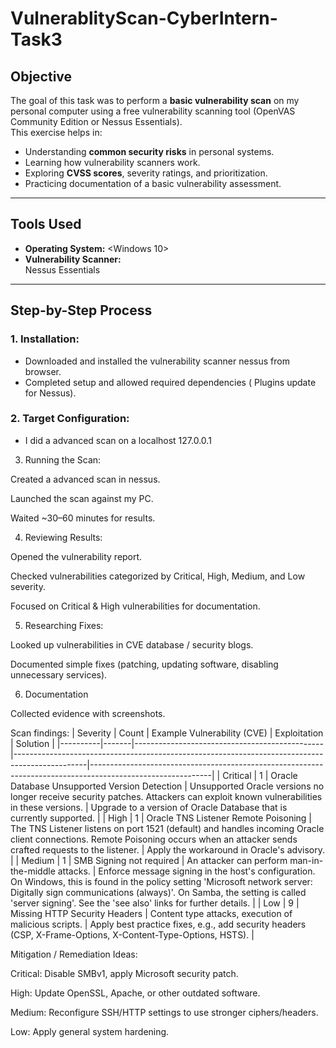 # VulnerablityScan-CyberIntern-Task3
 

##  Objective  
The goal of this task was to perform a **basic vulnerability scan** on my personal computer using a free vulnerability scanning tool (OpenVAS Community Edition or Nessus Essentials).  
This exercise helps in:  
- Understanding **common security risks** in personal systems.  
- Learning how vulnerability scanners work.  
- Exploring **CVSS scores**, severity ratings, and prioritization.  
- Practicing documentation of a basic vulnerability assessment.  

---

##  Tools Used  
- **Operating System:** <Windows 10>  
- **Vulnerability Scanner:**  
    Nessus Essentials  
---

##  Step-by-Step Process  

### 1. Installation:  
- Downloaded and installed the vulnerability scanner nessus from browser.  
- Completed setup and allowed required dependencies ( Plugins update for Nessus).  

### 2. Target Configuration:  
- I did a advanced scan on a localhost 127.0.0.1

 3. Running the Scan:

Created a advanced scan in nessus.

Launched the scan against my PC.

Waited ~30–60 minutes for results.

4. Reviewing Results:

Opened the vulnerability report.

Checked vulnerabilities categorized by Critical, High, Medium, and Low severity.

Focused on Critical & High vulnerabilities for documentation.

5. Researching Fixes:

Looked up vulnerabilities in CVE database / security blogs.

Documented simple fixes (patching, updating software, disabling unnecessary services).

6. Documentation

Collected evidence with screenshots.

Scan findings:
| Severity | Count | Example Vulnerability (CVE)                   | Exploitation                                                                                   | Solution                                                                                                    |
|----------|-------|-----------------------------------------------|------------------------------------------------------------------------------------------------|------------------------------------------------------------------------------------------------------------|
| Critical | 1     | Oracle Database Unsupported Version Detection | Unsupported Oracle versions no longer receive security patches. Attackers can exploit known vulnerabilities in these versions. | Upgrade to a version of Oracle Database that is currently supported.                                       |
| High     | 1     | Oracle TNS Listener Remote Poisoning          | The TNS Listener listens on port 1521 (default) and handles incoming Oracle client connections. Remote Poisoning occurs when an attacker sends crafted requests to the listener. | Apply the workaround in Oracle's advisory.                                                                |
| Medium   | 1     | SMB Signing not required                      | An attacker can perform man-in-the-middle attacks.                                             | Enforce message signing in the host's configuration. On Windows, this is found in the policy setting 'Microsoft network server: Digitally sign communications (always)'. On Samba, the setting is called 'server signing'. See the 'see also' links for further details. |
| Low      | 9     | Missing HTTP Security Headers                 | Content type attacks, execution of malicious scripts.                                          | Apply best practice fixes, e.g., add security headers (CSP, X-Frame-Options, X-Content-Type-Options, HSTS). |


Mitigation / Remediation Ideas:

Critical: Disable SMBv1, apply Microsoft security patch.

High: Update OpenSSL, Apache, or other outdated software.

Medium: Reconfigure SSH/HTTP settings to use stronger ciphers/headers.

Low: Apply general system hardening.


